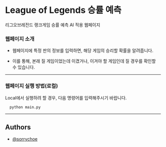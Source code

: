 # League of Legends 승률 예측 

리그오브레전드 랭크게임 승률 예측 AI 적용 웹페이지


### 웹페이지 소개

- 웹페이지에 특정 판의 정보를 입력하면, 해당 게임의 승리할 확률을 알려줍니다.

- 이를 통해, 본래 질 게임이었는데 이겼거나, 이겨야 할 게임인데 질 경우를 확인할 수 있습니다.

---

### 웹페이지 실행 방법(로컬)

Local에서 실행하려 할 경우, 다음 명령어를 입력해주시기 바랍니다.

```bash
  python main.py
```

---

## Authors

- [@sorrychoe](https://www.github.com/sorrychoe)

